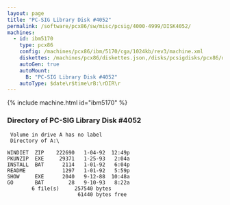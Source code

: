 ```yaml
---
layout: page
title: "PC-SIG Library Disk #4052"
permalink: /software/pcx86/sw/misc/pcsig/4000-4999/DISK4052/
machines:
  - id: ibm5170
    type: pcx86
    config: /machines/pcx86/ibm/5170/cga/1024kb/rev3/machine.xml
    diskettes: /machines/pcx86/diskettes.json,/disks/pcsigdisks/pcx86/diskettes.json
    autoGen: true
    autoMount:
      B: "PC-SIG Library Disk #4052"
    autoType: $date\r$time\rB:\rDIR\r
---
```


{% include machine.html id="ibm5170" %}

### Directory of PC-SIG Library Disk #4052

     Volume in drive A has no label
     Directory of A:\

    WINDIET  ZIP    222690   1-04-92  12:49p
    PKUNZIP  EXE     29371   1-25-93   2:04a
    INSTALL  BAT      2114   1-01-92   6:04p
    README            1297   1-01-92   5:59p
    SHOW     EXE      2040   9-12-88  10:48a
    GO       BAT        28   9-10-93   8:22a
            6 file(s)     257540 bytes
                           61440 bytes free
